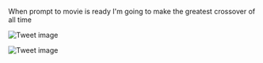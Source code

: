 When prompt to movie is ready I'm going to make the greatest crossover of all time


![Tweet image](/asset/crosspoast/GFlRWcTaQAAe1w0.jpg)

![Tweet image](/asset/crosspoast/GFlRbkRaAAAqT_9.png)

